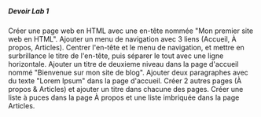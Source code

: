 ##### Devoir Lab 1

Créer une page web en HTML avec une en-tête nommée "Mon premier site web en HTML".
Ajouter un menu de navigation avec 3 liens (Accueil, À propos, Articles).
Centrer l'en-tête et le menu de navigation, et mettre en surbrillance le titre de l'en-tête, puis séparer le tout avec une ligne horizontale.
Ajouter un titre de deuxieme niveau dans la page d'accueil nommé "Bienvenue sur mon site de blog".
Ajouter deux paragraphes avec du texte "Lorem Ipsum" dans la page d'accueil.
Créer 2 autres pages (À propos & Articles) et ajouter un titre dans chacune des pages.
Créer une liste à puces dans la page À propos et une liste imbriquée dans la page Articles.
